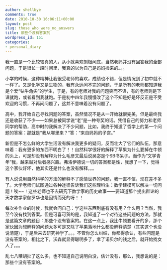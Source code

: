 ```yaml
---
author: shellbye
comments: true
date: 2010-10-30 16:06:11+00:00
layout: post
slug: those_who_were_no_answers
title: 那些个没有答案的
wordpress_id: 151
categories:
- personal_diary
---
```


我一直是一个比较较真的人，从小就喜欢刨根问底，当然老妈并没有回答我的全部问题，于是很长一段时间里，我真的以为自己是妈妈捡来的。。。  
  
小学的时候，这种精神让我很受老师的喜欢，成绩也不错，但是情况到了初中就不一样了。又是化学又是生物的，我有永远问不完的问题，于是所有的老师都知道我是个爱“钻牛角尖”的学生，于是，有的老师对我的问题笑而不语，有的老师则是下课就跑，或者看到我就跑。于是初中四年我慢慢改了这个不知是好是坏反正是不受欢迎的习惯，不再问问题了，这并不意味着没有问题了。  
  
高中，我开始自己寻找问题的答案，虽然情况不是从一开始就很完美，但是最终我还是收获了不少——如果总被同学说“老”是一种夸奖的话。凭借自己的努力和老师同学的帮助，高中时的我解决了不少问题，比如，我终于知道了哲学上的第一个问题的答案：那就是“我从哪里来？”答：“来自妈妈的子宫。”  
  
新但是不怎么鲜的大学生活没有解决我更多的疑问，反而壮大了它们的队伍，那意味着：我有更多的东西不明白了！！自然科学很好的解释了苹果为什么要掉在牛顿的头上，可是却没有解释为什么毛彦文最后说吴宓是个SB书呆子。而作为“文学青年”我，越来越对后者感兴趣。弗洛伊德说一切的答案都是性，我想了一下，觉得这个家伙好坏，他其实还是什么也没有解释。。。  
  
有人说说用自然科学的方法的解释不了感情世界的问题，我一直不信，现在差不多了。大学老师们试图通过各种途径告诉我们这些理科生：数学建模可以解决一切问题！唉~~！这些老师也不去研究下数学家的历史故事——要知道那个提出群论的天才数学家伽罗华也是因情而死的呀！！  
  
每次补作业的时候，我就会问自己：学这些东西到底有没有用？什么用？当然，我至今没有找到答案。但是可喜可贺的是，我知道了一个对待这些问题的方法，那就是这篇文章的题目：那些个没有答案的。在这一点上，我比牛顿要看开的多，那个家伙因为想解释的问题太多可是又除了苹果落地什么都没解释清楚（其实这个也没说清楚），于是后来去研究神学了。。。不管你怎么纠结，你都得承认，有些问题是没有答案的，相比之下，沃森就显得聪明多了，拿了诺贝尔的钱之后，就开始找女人了。。。  
  
乱七八糟胡扯了这么多，也不知道自己说明白没，估计没有，那么，我想说的是：那些个没有答案的。
